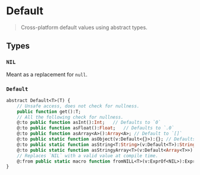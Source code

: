# Default

> Cross-platform default values using abstract types.

## Types

### `NIL`

Meant as a replacement for `null`.

### `Default`

```Haxe
abstract Default<T>(T) {
    // Unsafe access, does not check for nullness.
    public function get():T;
    // All the following check for nullness.
    @:to public function asInt():Int;   // Defaults to `0`
    @:to public function asFloat():Float;   // Defaults to `.0`
    @:to public function asArray<A>():Array<A>; // Default to `[]`
    @:to public static function asObject(v:Default<{}>):{}; // Defaults to `{}`
    @:to public static function asString<T:String>(v:Default<T>):String;    // Defaults to `''`
    @:to public static function asStringyArray<T>(v:Default<Array<T>>):String; // Correctly stringifys an Array
    // Replaces `NIL` with a valid value at compile time.
    @:from public static macro function fromNILL<T>(v:ExprOf<NIL>):ExprOf<be.types.Default<T>>;
}
```

